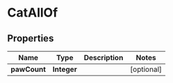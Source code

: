 

# CatAllOf


## Properties

Name | Type | Description | Notes
------------ | ------------- | ------------- | -------------
**pawCount** | **Integer** |  |  [optional]



